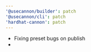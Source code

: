 ```yaml
---
'@usecannon/builder': patch
'@usecannon/cli': patch
'hardhat-cannon': patch
---
```


- Fixing preset bugs on publish
-
